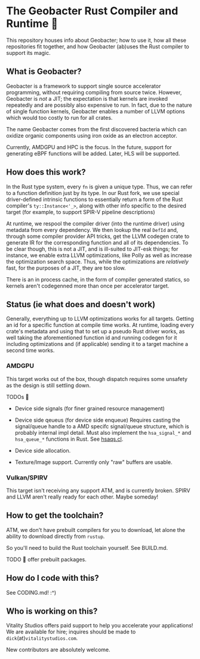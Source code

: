# The Geobacter Rust Compiler and Runtime :construction:

This repository houses info about Geobacter; how to use it, how all these
repositories fit together, and how Geobacter (ab)uses the Rust compiler to
support its magic.

## What is Geobacter?

Geobacter is a framework to support single source accelerator programming,
without requiring compiling from source twice. However, Geobacter is *not* a
JIT; the expectation is that kernels are invoked repeatedly and are possibly
also expensive to run. In fact, due to the nature of single function kernels,
Geobacter enables a number of LLVM options which would too costly to run for
all crates.

The name Geobacter comes from the first discovered bacteria which can oxidize
organic components using iron oxide as an electron acceptor.

Currently, AMDGPU and HPC is the focus. In the future, support for generating eBPF
functions will be added. Later, HLS will be supported.

## How does this work?

In the Rust type system, every `fn` is given a unique type. Thus, we can refer
to a function definition just by its type. In our Rust fork, we use special
driver-defined intrinsic functions to essentially return a form of the Rust
compiler's `ty::Instance<'_>`, along with other info specific to the desired
target (for example, to support SPIR-V pipeline descriptions)

At runtime, we respool the compiler driver (into the runtime driver) using
metadata from every dependency. We then lookup the real `DefId` and, through
some compiler provider API tricks, get the LLVM codegen crate to generate IR for
the corresponding function and all of its dependencies. To be clear though, this
is not a JIT, and is ill-suited to JIT-esk things; for instance, we enable extra
LLVM optimizations, like Polly as well as increase the optimization search space.
Thus, while the optimizations are *relatively* fast, for the purposes of a JIT,
they are too slow.

There is an in process cache, in the form of compiler generated statics, so
kernels aren't codegenned more than once per accelerator target.

## Status (ie what does and doesn't work)

Generally, everything up to LLVM optimizations works for all targets. 
Getting an id for a specific function at compile time works. At runtime, loading
every crate's metadata and using that to set up a pseudo Rust driver works, as well 
taking the aforementioned function id and running codegen for it including
optimizations and (if applicable) sending it to a target machine a second time works.

### AMDGPU

This target works out of the box, though dispatch requires some unsafety as the
design is still settling down.

TODOs :construction:
* Device side signals (for finer grained resource management)
* Device side qeueus  (for device side enqueue)
Requires casting the signal/queue handle to a AMD specifc signal/queue structure, which
is probably internal impl detail. Must also implement the `hsa_signal_*` and `hsa_queue_*`
functions in Rust. See [hsaqs.cl](https://github.com/RadeonOpenCompute/ROCm-Device-Libs/blob/master/ockl/src/hsaqs.cl).

* Device side allocation.
* Texture/Image support. Currently only "raw" buffers are usable.

### Vulkan/SPIRV

This target isn't receiving any support ATM, and is currently broken. SPIRV and LLVM
aren't really ready for each other. Maybe someday!

<!--
Geobacter supports (or will, once a proc-macro gets written help with this)
single definition descriptor set/binding numbers; that is, both the resulting
SPIR-V global and the host code will use the same numbers when they refer to the
global or binding type, respectively.

The hope is to also allow creating entire graphics pipelines; ie vertex,
geometry, tess (eval and control), raytracing, and fragment "kernels", which are
then codgenned into a single SPIR-V module.
-->

## How to get the toolchain?

ATM, we don't have prebuilt compilers for you to download, let alone the ability to download 
directly from `rustup`.

So you'll need to build the Rust toolchain yourself. See BUILD.md.

TODO :construction: offer prebuilt packages.

## How do I code with this?

See CODING.md! :^)

## Who is working on this?

Vitality Studios offers paid support to help you accelerate your applications!
We are available for hire; inquires should be made to `dick`(at)`vitalitystudios.com`.

New contributors are absolutely welcome.
